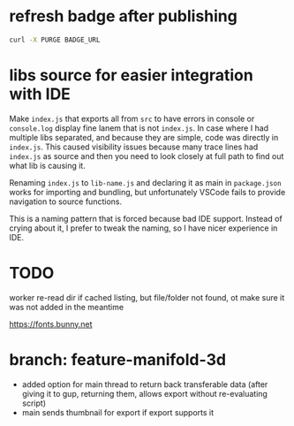 # refresh badge after publishing

```sh
curl -X PURGE BADGE_URL
```

# libs source for easier integration with IDE

Make `index.js` that exports all from `src` to have errors in console or `console.log` display fine lanem that is not `index.js`. In case where I had multiple libs separated, and because they are simple, code was directly in `index.js`. This caused visibility issues because many trace lines had `index.js` as source and then you need to look closely at full path to find out what lib is causing it.

Renaming `index.js` to `lib-name.js` and declaring it as main in `package.json` works for importing and bundling, but unfortunately VSCode fails to provide navigation to source functions. 

This is a naming pattern that is forced because bad IDE support. Instead of crying about it, I prefer to tweak the naming, so I have nicer experience in IDE.

# TODO
worker re-read dir if cached listing, but file/folder not found, ot make sure it was not added in the meantime

https://fonts.bunny.net


# branch: feature-manifold-3d
 - added option for main thread to return back transferable data (after giving it to gup, returning them, allows export without re-evaluating script)
 - main sends thumbnail for export if export supports it
 

